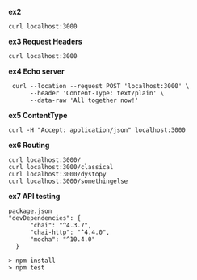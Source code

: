 **ex2**  
```
curl localhost:3000
```

**ex3 Request Headers**  
```
curl localhost:3000

```

**ex4 Echo server**  
```
 curl --location --request POST 'localhost:3000' \
      --header 'Content-Type: text/plain' \
      --data-raw 'All together now!'

```

**ex5 ContentType**  
```
curl -H "Accept: application/json" localhost:3000

```

**ex6 Routing**  
```
curl localhost:3000/
curl localhost:3000/classical
curl localhost:3000/dystopy
curl localhost:3000/somethingelse

```

**ex7 API testing**

```
package.json
"devDependencies": {
      "chai": "^4.3.7",
      "chai-http": "^4.4.0",
      "mocha": "^10.4.0"
  }

> npm install
> npm test
```

